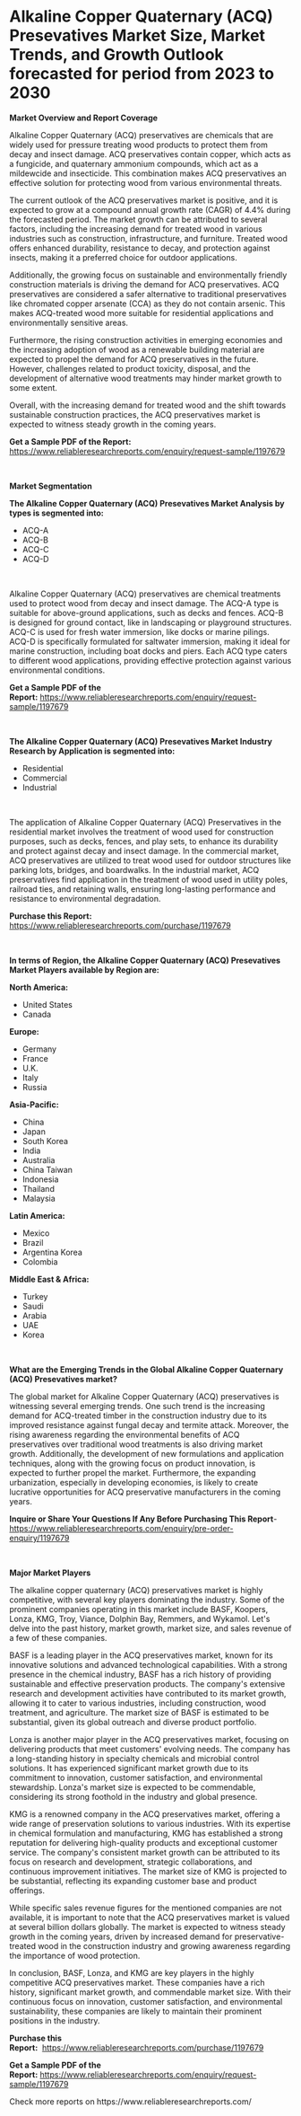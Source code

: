 <p><h1>Alkaline Copper Quaternary (ACQ) Presevatives Market Size, Market Trends, and Growth Outlook forecasted for period from 2023 to 2030</h1></p><p><strong>Market Overview and Report Coverage</strong></p>
<p><p>Alkaline Copper Quaternary (ACQ) preservatives are chemicals that are widely used for pressure treating wood products to protect them from decay and insect damage. ACQ preservatives contain copper, which acts as a fungicide, and quaternary ammonium compounds, which act as a mildewcide and insecticide. This combination makes ACQ preservatives an effective solution for protecting wood from various environmental threats.</p><p>The current outlook of the ACQ preservatives market is positive, and it is expected to grow at a compound annual growth rate (CAGR) of 4.4% during the forecasted period. The market growth can be attributed to several factors, including the increasing demand for treated wood in various industries such as construction, infrastructure, and furniture. Treated wood offers enhanced durability, resistance to decay, and protection against insects, making it a preferred choice for outdoor applications.</p><p>Additionally, the growing focus on sustainable and environmentally friendly construction materials is driving the demand for ACQ preservatives. ACQ preservatives are considered a safer alternative to traditional preservatives like chromated copper arsenate (CCA) as they do not contain arsenic. This makes ACQ-treated wood more suitable for residential applications and environmentally sensitive areas.</p><p>Furthermore, the rising construction activities in emerging economies and the increasing adoption of wood as a renewable building material are expected to propel the demand for ACQ preservatives in the future. However, challenges related to product toxicity, disposal, and the development of alternative wood treatments may hinder market growth to some extent.</p><p>Overall, with the increasing demand for treated wood and the shift towards sustainable construction practices, the ACQ preservatives market is expected to witness steady growth in the coming years.</p></p>
<p><strong>Get a Sample PDF of the Report:</strong> <a href="https://www.reliableresearchreports.com/enquiry/request-sample/1197679">https://www.reliableresearchreports.com/enquiry/request-sample/1197679</a></p>
<p>&nbsp;</p>
<p><strong>Market Segmentation</strong></p>
<p><strong>The Alkaline Copper Quaternary (ACQ) Presevatives Market Analysis by types is segmented into:</strong></p>
<p><ul><li>ACQ-A</li><li>ACQ-B</li><li>ACQ-C</li><li>ACQ-D</li></ul></p>
<p>&nbsp;</p>
<p><p>Alkaline Copper Quaternary (ACQ) preservatives are chemical treatments used to protect wood from decay and insect damage. The ACQ-A type is suitable for above-ground applications, such as decks and fences. ACQ-B is designed for ground contact, like in landscaping or playground structures. ACQ-C is used for fresh water immersion, like docks or marine pilings. ACQ-D is specifically formulated for saltwater immersion, making it ideal for marine construction, including boat docks and piers. Each ACQ type caters to different wood applications, providing effective protection against various environmental conditions.</p></p>
<p><strong>Get a Sample PDF of the Report:</strong>&nbsp;<a href="https://www.reliableresearchreports.com/enquiry/request-sample/1197679">https://www.reliableresearchreports.com/enquiry/request-sample/1197679</a></p>
<p>&nbsp;</p>
<p><strong>The Alkaline Copper Quaternary (ACQ) Presevatives Market Industry Research by Application is segmented into:</strong></p>
<p><ul><li>Residential</li><li>Commercial</li><li>Industrial</li></ul></p>
<p>&nbsp;</p>
<p><p>The application of Alkaline Copper Quaternary (ACQ) Preservatives in the residential market involves the treatment of wood used for construction purposes, such as decks, fences, and play sets, to enhance its durability and protect against decay and insect damage. In the commercial market, ACQ preservatives are utilized to treat wood used for outdoor structures like parking lots, bridges, and boardwalks. In the industrial market, ACQ preservatives find application in the treatment of wood used in utility poles, railroad ties, and retaining walls, ensuring long-lasting performance and resistance to environmental degradation.</p></p>
<p><strong>Purchase this Report:</strong>&nbsp; <a href="https://www.reliableresearchreports.com/purchase/1197679">https://www.reliableresearchreports.com/purchase/1197679</a></p>
<p>&nbsp;</p>
<p><strong>In terms of Region, the Alkaline Copper Quaternary (ACQ) Presevatives Market Players available by Region are:</strong></p>
<p>
    <p> <strong> North America: </strong>
        <ul>
            <li>United States</li>
            <li>Canada</li>
        </ul>
        </p> 
    <p> <strong> Europe: </strong>
        <ul>
            <li>Germany</li>
            <li>France</li>
            <li>U.K.</li>
            <li>Italy</li>
            <li>Russia</li>
        </ul>
        </p> 
    <p> <strong> Asia-Pacific: </strong>
        <ul>
            <li>China</li>
            <li>Japan</li>
            <li>South Korea</li>
            <li>India</li>
            <li>Australia</li>
            <li>China Taiwan</li>
            <li>Indonesia</li>
            <li>Thailand</li>
            <li>Malaysia</li>
        </ul>
        </p> 
    <p> <strong> Latin America: </strong>
        <ul>
            <li>Mexico</li>
            <li>Brazil</li>
            <li>Argentina Korea</li>
            <li>Colombia</li>
        </ul>
        </p> 
    <p> <strong> Middle East & Africa: </strong>
        <ul>
            <li>Turkey</li>
            <li>Saudi</li>
            <li>Arabia</li>
            <li>UAE</li>
            <li>Korea</li>
        </ul>
    </p>
    </p>
<p>&nbsp;</p>
<p><strong>What are the Emerging Trends in the Global Alkaline Copper Quaternary (ACQ) Presevatives market?</strong></p>
<p><p>The global market for Alkaline Copper Quaternary (ACQ) preservatives is witnessing several emerging trends. One such trend is the increasing demand for ACQ-treated timber in the construction industry due to its improved resistance against fungal decay and termite attack. Moreover, the rising awareness regarding the environmental benefits of ACQ preservatives over traditional wood treatments is also driving market growth. Additionally, the development of new formulations and application techniques, along with the growing focus on product innovation, is expected to further propel the market. Furthermore, the expanding urbanization, especially in developing economies, is likely to create lucrative opportunities for ACQ preservative manufacturers in the coming years.</p></p>
<p><strong>Inquire or Share Your Questions If Any Before Purchasing This Report</strong>- <a href="https://www.reliableresearchreports.com/enquiry/pre-order-enquiry/1197679">https://www.reliableresearchreports.com/enquiry/pre-order-enquiry/1197679</a></p>
<p>&nbsp;</p>
<p><strong>Major Market Players</strong></p>
<p><p>The alkaline copper quaternary (ACQ) preservatives market is highly competitive, with several key players dominating the industry. Some of the prominent companies operating in this market include BASF, Koopers, Lonza, KMG, Troy, Viance, Dolphin Bay, Remmers, and Wykamol. Let's delve into the past history, market growth, market size, and sales revenue of a few of these companies.</p><p>BASF is a leading player in the ACQ preservatives market, known for its innovative solutions and advanced technological capabilities. With a strong presence in the chemical industry, BASF has a rich history of providing sustainable and effective preservation products. The company's extensive research and development activities have contributed to its market growth, allowing it to cater to various industries, including construction, wood treatment, and agriculture. The market size of BASF is estimated to be substantial, given its global outreach and diverse product portfolio.</p><p>Lonza is another major player in the ACQ preservatives market, focusing on delivering products that meet customers' evolving needs. The company has a long-standing history in specialty chemicals and microbial control solutions. It has experienced significant market growth due to its commitment to innovation, customer satisfaction, and environmental stewardship. Lonza's market size is expected to be commendable, considering its strong foothold in the industry and global presence.</p><p>KMG is a renowned company in the ACQ preservatives market, offering a wide range of preservation solutions to various industries. With its expertise in chemical formulation and manufacturing, KMG has established a strong reputation for delivering high-quality products and exceptional customer service. The company's consistent market growth can be attributed to its focus on research and development, strategic collaborations, and continuous improvement initiatives. The market size of KMG is projected to be substantial, reflecting its expanding customer base and product offerings.</p><p>While specific sales revenue figures for the mentioned companies are not available, it is important to note that the ACQ preservatives market is valued at several billion dollars globally. The market is expected to witness steady growth in the coming years, driven by increased demand for preservative-treated wood in the construction industry and growing awareness regarding the importance of wood protection.</p><p>In conclusion, BASF, Lonza, and KMG are key players in the highly competitive ACQ preservatives market. These companies have a rich history, significant market growth, and commendable market size. With their continuous focus on innovation, customer satisfaction, and environmental sustainability, these companies are likely to maintain their prominent positions in the industry.</p></p>
<p><strong>Purchase this Report:</strong>&nbsp;&nbsp;<a href="https://www.reliableresearchreports.com/purchase/1197679">https://www.reliableresearchreports.com/purchase/1197679</a></p>
<p></p>
<p><strong>Get a Sample PDF of the Report:</strong>&nbsp;<a href="https://www.reliableresearchreports.com/enquiry/request-sample/1197679">https://www.reliableresearchreports.com/enquiry/request-sample/1197679</a></p>
<p>Check more reports on https://www.reliableresearchreports.com/</p>
